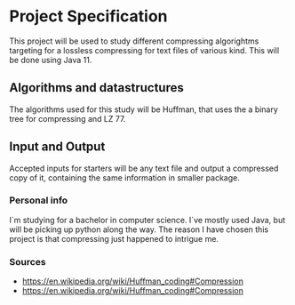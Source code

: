 # Project Specification 

This project will be used to study different compressing algorightms targeting for a lossless compressing for text files of various kind. 
This will be done using Java 11. 

## Algorithms and datastructures
The algorithms used for this study will be Huffman, that uses the a binary tree for compressing and LZ 77. 

## Input and Output

Accepted inputs for starters will be any text file and output a compressed copy of it, containing the same information in smaller package.
 
 
 
 ### Personal info
 I´m studying for a bachelor in computer science. I´ve mostly used Java, but will be picking up python along the way. The reason I have chosen this project is that compressing just happened to intrigue me.
 
 
 ### Sources
 * https://en.wikipedia.org/wiki/Huffman_coding#Compression
 * https://en.wikipedia.org/wiki/Huffman_coding#Compression

